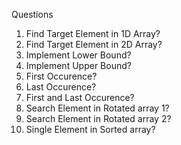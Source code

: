 Questions

1. Find Target Element in 1D Array?
2. Find Target Element in 2D Array?
3. Implement Lower Bound?
4. Implement Upper Bound?
5. First Occurence?
6. Last Occurence?
7. First and Last Occurence?
8. Search Element in Rotated array 1?
9. Search Element in Rotated array 2?
10. Single Element in Sorted array?

    

